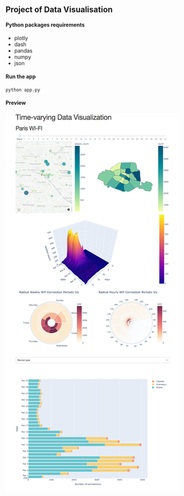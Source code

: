 ## Project of Data Visualisation
#### Python packages requirements
- plotly
- dash
- pandas
- numpy
- json

#### Run the app
```
python app.py
```

#### Preview
![demo](./assets/demo.png "demo")
